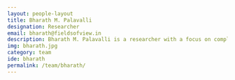 ```yaml
---
layout: people-layout
title: Bharath M. Palavalli
designation: Researcher
email: bharath@fieldsofview.in
description: Bharath M. Palavalli is a researcher with a focus on complex systems. His modelling work has led to tools such as games and simulations to improve public policy. Bharath was elected to the <a href="http://bit.ly/bmpashoka">Ashoka Fellowship</a> in 2018 for nurturing this innovative idea of designing tools and methods to allow different stakeholders to collaborate on creating relevant and usable policy. His work has been published across domains ranging from urban planning, disaster management, energy, transport and poverty.
img: bharath.jpg
category: team
ide: bharath
permalink: /team/bharath/
---
```

